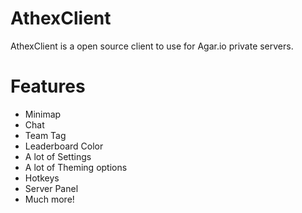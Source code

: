 # AthexClient
AthexClient is a open source client to use for Agar.io private servers.

# Features
  - Minimap
  - Chat
  - Team Tag
  - Leaderboard Color
  - A lot of Settings
  - A lot of Theming options
  - Hotkeys
  - Server Panel
  - Much more!
